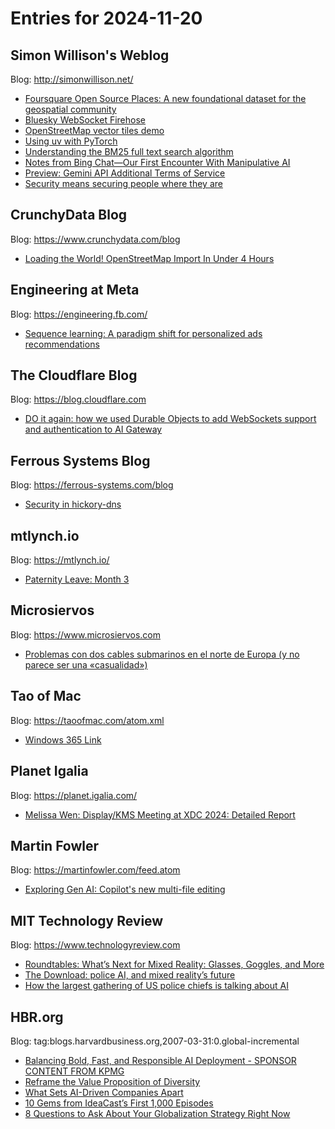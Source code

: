 # Entries for 2024-11-20
## Simon Willison's Weblog 
Blog: http://simonwillison.net/ 

- [Foursquare Open Source Places: A new foundational dataset for the geospatial community](https://simonwillison.net/2024/Nov/20/foursquare-open-source-places/#atom-everything)
- [Bluesky WebSocket Firehose](https://simonwillison.net/2024/Nov/20/bluesky-websocket-firehose/#atom-everything)
- [OpenStreetMap vector tiles demo](https://simonwillison.net/2024/Nov/19/openstreetmap-vector-tiles-demo/#atom-everything)
- [Using uv with PyTorch](https://simonwillison.net/2024/Nov/19/using-uv-with-pytorch/#atom-everything)
- [Understanding the BM25 full text search algorithm](https://simonwillison.net/2024/Nov/19/understanding-bm25/#atom-everything)
- [Notes from Bing Chat—Our First Encounter With Manipulative AI](https://simonwillison.net/2024/Nov/19/notes-from-bing-chat/#atom-everything)
- [Preview: Gemini API Additional Terms of Service](https://simonwillison.net/2024/Nov/19/preview-gemini/#atom-everything)
- [Security means securing people where they are](https://simonwillison.net/2024/Nov/19/securing-people-where-they-are/#atom-everything)
## CrunchyData Blog 
Blog: https://www.crunchydata.com/blog 

- [ Loading the World! OpenStreetMap Import In Under 4 Hours ](https://www.crunchydata.com/blog/loading-the-world-openstreetmap-import-in-under-4-hours)
## Engineering at Meta 
Blog: https://engineering.fb.com/ 

- [Sequence learning: A paradigm shift for personalized ads recommendations](https://engineering.fb.com/2024/11/19/data-infrastructure/sequence-learning-personalized-ads-recommendations/)
##  The Cloudflare Blog  
Blog: https://blog.cloudflare.com 

- [DO it again: how we used Durable Objects to add WebSockets support and authentication to AI Gateway](https://blog.cloudflare.com/do-it-again)
## Ferrous Systems Blog 
Blog: https://ferrous-systems.com/blog 

- [Security in hickory-dns](https://ferrous-systems.com/blog/hickory-dns-client/)
## mtlynch.io 
Blog: https://mtlynch.io/ 

- [Paternity Leave: Month 3](https://mtlynch.io/retrospectives/2024/11/)
## Microsiervos 
Blog: https://www.microsiervos.com 

- [Problemas con dos cables submarinos en el norte de Europa (y no parece ser una «casualidad»)](https://www.microsiervos.com/archivo/noticias/problemas-cables-submarinos-norte-europa.html)
## Tao of Mac 
Blog: https://taoofmac.com/atom.xml 

- [Windows 365 Link](https://taoofmac.com/space/links/2024/11/19/1900)
## Planet Igalia 
Blog: https://planet.igalia.com/ 

- [Melissa Wen: Display/KMS Meeting at XDC 2024: Detailed Report](https://melissawen.github.io/blog/2024/11/19/summary-display-kms-meeting-xdc2024)
## Martin Fowler 
Blog: https://martinfowler.com/feed.atom 

- [Exploring Gen AI: Copilot's new multi-file editing](https://martinfowler.com/articles/exploring-gen-ai.html#memo-11)
## MIT Technology Review 
Blog: https://www.technologyreview.com 

- [Roundtables: What’s Next for Mixed Reality: Glasses, Goggles, and More](https://www.technologyreview.com/2024/11/19/1107018/roundtables-whats-next-for-mixed-reality-glasses-goggles-and-more/)
- [The Download: police AI, and mixed reality’s future](https://www.technologyreview.com/2024/11/19/1106994/the-download-police-ai-mixed-reality/)
- [How the largest gathering of US police chiefs is talking about AI](https://www.technologyreview.com/2024/11/19/1106979/how-the-largest-gathering-of-us-police-chiefs-is-talking-about-ai/)
## HBR.org 
Blog: tag:blogs.harvardbusiness.org,2007-03-31:0.global-incremental 

- [Balancing Bold, Fast, and Responsible AI Deployment - SPONSOR CONTENT FROM KPMG](https://hbr.org/sponsored/2024/11/balancing-bold-fast-and-responsible-ai-deployment)
- [Reframe the Value Proposition of Diversity](https://hbr.org/2024/11/reframe-the-value-proposition-of-diversity)
- [What Sets AI-Driven Companies Apart](https://hbr.org/2024/11/what-sets-ai-driven-companies-apart)
- [10 Gems from IdeaCast’s First 1,000 Episodes](https://hbr.org/podcast/2024/11/10-gems-from-ideacasts-first-1000-episodes)
- [8 Questions to Ask About Your Globalization Strategy Right Now](https://hbr.org/2024/11/8-questions-to-ask-about-your-globalization-strategy-right-now)